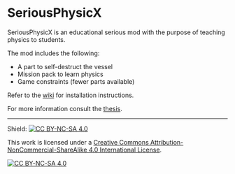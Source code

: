 # SeriousPhysicX

SeriousPhysicX is an educational serious mod with the purpose of teaching physics to students.

The mod includes the following:
- A part to self-destruct the vessel
- Mission pack to learn physics
- Game constraints (fewer parts available)

Refer to the [wiki](/wiki) for installation instructions.

For more information consult the [thesis](https://www.overleaf.com/read/gyjycknpstpm).

---

Shield: [![CC BY-NC-SA 4.0][cc-by-nc-sa-shield]][cc-by-nc-sa]

This work is licensed under a
[Creative Commons Attribution-NonCommercial-ShareAlike 4.0 International License][cc-by-nc-sa].

[![CC BY-NC-SA 4.0][cc-by-nc-sa-image]][cc-by-nc-sa]

[cc-by-nc-sa]: http://creativecommons.org/licenses/by-nc-sa/4.0/
[cc-by-nc-sa-image]: https://licensebuttons.net/l/by-nc-sa/4.0/88x31.png
[cc-by-nc-sa-shield]: https://img.shields.io/badge/License-CC%20BY--NC--SA%204.0-lightgrey.svg
